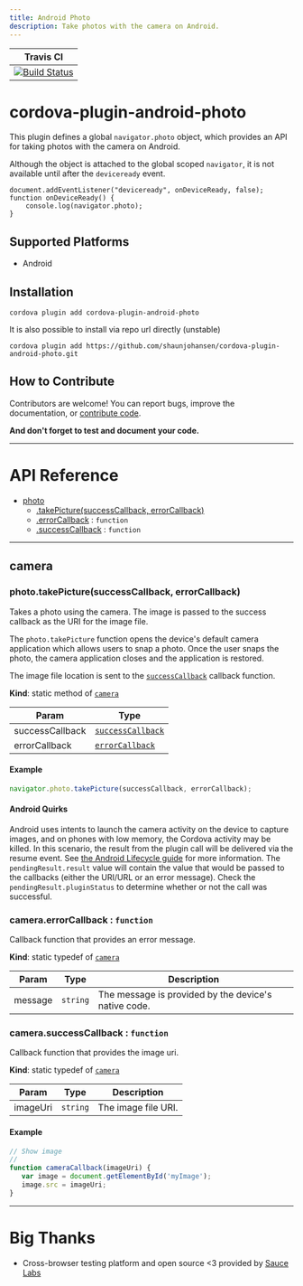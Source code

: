 ```yaml
---
title: Android Photo
description: Take photos with the camera on Android.
---
```

<!---
# license: Licensed to the Apache Software Foundation (ASF) under one
#         or more contributor license agreements.  See the NOTICE file
#         distributed with this work for additional information
#         regarding copyright ownership.  The ASF licenses this file
#         to you under the Apache License, Version 2.0 (the
#         "License"); you may not use this file except in compliance
#         with the License.  You may obtain a copy of the License at
#
#           http://www.apache.org/licenses/LICENSE-2.0
#
#         Unless required by applicable law or agreed to in writing,
#         software distributed under the License is distributed on an
#         "AS IS" BASIS, WITHOUT WARRANTIES OR CONDITIONS OF ANY
#         KIND, either express or implied.  See the License for the
#         specific language governing permissions and limitations
#         under the License.
-->

|Travis CI|
|:-:|
|[![Build Status](https://travis-ci.org/shaunjohansen/cordova-plugin-android-photo.svg?branch=master)](https://travis-ci.org/shaunjohansen/cordova-plugin-android-photo)|

# cordova-plugin-android-photo

This plugin defines a global `navigator.photo` object, which provides an API for taking photos with the camera on Android.

Although the object is attached to the global scoped `navigator`, it is not available until after the `deviceready` event.

    document.addEventListener("deviceready", onDeviceReady, false);
    function onDeviceReady() {
        console.log(navigator.photo);
    }

## Supported Platforms

* Android

## Installation

    cordova plugin add cordova-plugin-android-photo

It is also possible to install via repo url directly (unstable)

    cordova plugin add https://github.com/shaunjohansen/cordova-plugin-android-photo.git

## How to Contribute

Contributors are welcome! You can report bugs, improve the documentation, or [contribute code](https://github.com/shaunjohansen/cordova-plugin-android-photo/pulls).

**And don't forget to test and document your code.**

---

<a name="reference"></a>

# API Reference

* [photo](#module_photo)
  * [.takePicture(successCallback, errorCallback)](#module_photo.takePicture)
  * [.errorCallback](#module_photo.errorCallback) : <code>function</code>
  * [.successCallback](#module_photo.successCallback) : <code>function</code>

---

<a name="module_photo"></a>

## camera

<a name="module_photo.takePicture"></a>

### photo.takePicture(successCallback, errorCallback)

Takes a photo using the camera.  The image is passed to the success callback as
the URI for the image file.

The `photo.takePicture` function opens the device's default camera
application which allows users to snap a photo.
Once the user snaps the photo, the camera application closes and the application is restored.

The image file location is sent to the [`successCallback`](#module_photo.successCallback) callback function.

**Kind**: static method of <code>[camera](#module_photo)</code>

| Param | Type |
| --- | --- |
| successCallback | <code>[successCallback](#module_photo.successCallback)</code> |
| errorCallback | <code>[errorCallback](#module_photo.errorCallback)</code> |

#### Example

```js
navigator.photo.takePicture(successCallback, errorCallback);
```

#### Android Quirks

Android uses intents to launch the camera activity on the device to capture
images, and on phones with low memory, the Cordova activity may be killed.  In this
scenario, the result from the plugin call will be delivered via the resume event.
See [the Android Lifecycle guide][android_lifecycle]
for more information. The `pendingResult.result` value will contain the value that
would be passed to the callbacks (either the URI/URL or an error message). Check
the `pendingResult.pluginStatus` to determine whether or not the call was
successful.

[android_lifecycle]: http://cordova.apache.org/docs/en/dev/guide/platforms/android/lifecycle.html

<a name="module_photo.errorCallback"></a>

### camera.errorCallback : <code>function</code>

Callback function that provides an error message.

**Kind**: static typedef of <code>[camera](#module_photo)</code>

| Param | Type | Description |
| --- | --- | --- |
| message | <code>string</code> | The message is provided by the device's native code. |

<a name="module_photo.successCallback"></a>

### camera.successCallback : <code>function</code>

Callback function that provides the image uri.

**Kind**: static typedef of <code>[camera](#module_photo)</code>

| Param | Type | Description |
| --- | --- | --- |
| imageUri | <code>string</code> | The image file URI. |

#### Example

```js
// Show image
//
function cameraCallback(imageUri) {
   var image = document.getElementById('myImage');
   image.src = imageUri;
}
```

---

# Big Thanks

* Cross-browser testing platform and open source <3 provided by [Sauce Labs][saucelabs_homepage]

[saucelabs_homepage]: https://saucelabs.com
